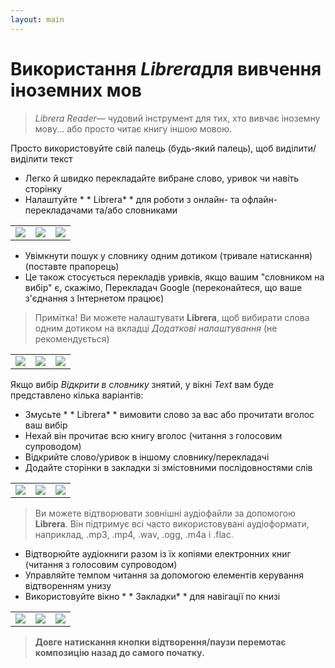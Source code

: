 ```yaml
---
layout: main
---
```


# Використання *Librera*для вивчення іноземних мов

> *Librera Reader*— чудовий інструмент для тих, хто вивчає іноземну мову... або просто читає книгу іншою мовою.

Просто використовуйте свій палець (будь-який палець), щоб виділити/виділити текст
* Легко й швидко перекладайте вибране слово, уривок чи навіть сторінку
* Налаштуйте * * Librera* *  для роботи з онлайн- та офлайн-перекладачами та/або словниками

||||
|-|-|-|
|![](1.png)|![](2.png)|![](3.png)|

* Увімкнути пошук у словнику одним дотиком (тривале натискання) (поставте прапорець)
* Це також стосується перекладів уривків, якщо вашим &quot;словником на вибір&quot; є, скажімо, Перекладач Google (переконайтеся, що ваше з'єднання з Інтернетом працює)
> Примітка! Ви можете налаштувати **Librera**, щоб вибирати слова одним дотиком на вкладці _Додаткові налаштування_ (не рекомендується)

||||
|-|-|-|
|![](4.png)|![](5.png)|![](6.png)|

Якщо вибір _Відкрити в словнику_ знятий, у вікні _Text_ вам буде представлено кілька варіантів:
* Змусьте * * Librera* *  вимовити слово за вас або прочитати вголос ваш вибір
* Нехай він прочитає всю книгу вголос (читання з голосовим супроводом)
* Відкрийте слово/уривок в іншому словнику/перекладачі
* Додайте сторінки в закладки зі змістовними послідовностями слів

||||
|-|-|-|
|![](7.png)|![](8.png)|![](9.png)|

> Ви можете відтворювати зовнішні аудіофайли за допомогою **Librera**. Він підтримує всі часто використовувані аудіоформати, наприклад, .mp3, .mp4, .wav, .ogg, .m4a і .flac.
* Відтворюйте аудіокниги разом із їх копіями електронних книг (читання з голосовим супроводом)
* Управляйте темпом читання за допомогою елементів керування відтворенням унизу
* Використовуйте вікно * * Закладки* *  для навігації по книзі

||||
|-|-|-|
|![](10.png)|![](11.png)|![](12.png)|

> **Довге натискання кнопки відтворення/паузи перемотає композицію назад до самого початку.**
